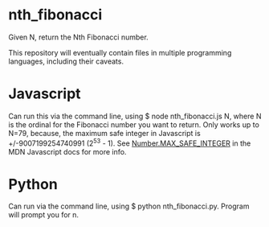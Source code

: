 # nth_fibonacci
Given N, return the Nth Fibonacci number.

This repository will eventually contain files in multiple programming languages, including their caveats. 

# Javascript
Can run this via the command line, using $ node nth_fibonacci.js N, where N is the ordinal for the Fibonacci number you want to return. Only works up to N=79, because, the maximum safe integer in Javascript is +/-9007199254740991 (2<sup>53</sup> - 1). See [Number.MAX_SAFE_INTEGER](https://developer.mozilla.org/en-US/docs/Web/JavaScript/Reference/Global_Objects/Number/MAX_SAFE_INTEGER) in the MDN Javascript docs for more info.

# Python
Can run via the command line, using $ python nth_fibonacci.py. Program will prompt you for n.

